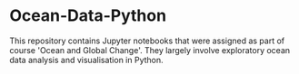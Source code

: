 # Ocean-Data-Python
This repository contains Jupyter notebooks that were assigned as part of course 'Ocean and Global Change'. They largely involve exploratory ocean data analysis and visualisation in Python.
